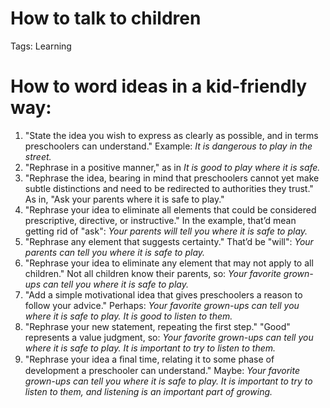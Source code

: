 # How to talk to children

Tags: Learning

# How to word ideas in a kid-friendly way:

1. "State the idea you wish to express as clearly as possible, and in terms preschoolers can understand." Example: *It is dangerous to play in the street.* 
2. "Rephrase in a positive manner," as in *It is good to play where it is safe.*
3. "Rephrase the idea, bearing in mind that preschoolers cannot yet
make subtle distinctions and need to be redirected to authorities they
trust." As in, "Ask your parents where it is safe to play."
4. "Rephrase your idea to eliminate all elements that could be
considered prescriptive, directive, or instructive." In the example,
that’d mean getting rid of "ask": *Your parents will tell you where it is safe to play.*
5. "Rephrase any element that suggests certainty." That’d be "will": *Your parents can tell you where it is safe to play.*
6. "Rephrase your idea to eliminate any element that may not apply to all children." Not all children know their parents, so: *Your favorite grown-ups can tell you where it is safe to play.*
7. "Add a simple motivational idea that gives preschoolers a reason to follow your advice." Perhaps: *Your favorite grown-ups can tell you where it is safe to play. It is good to listen to them.*
8. "Rephrase your new statement, repeating the first step." "Good" represents a value judgment, so: *Your favorite grown-ups can tell you where it is safe to play. It is important to try to listen to them.*
9. "Rephrase your idea a ﬁnal time, relating it to some phase of development a preschooler can understand." Maybe: *Your favorite grown-ups can tell you where it is safe to play. It is
important to try to listen to them, and listening is an important part
of growing.*